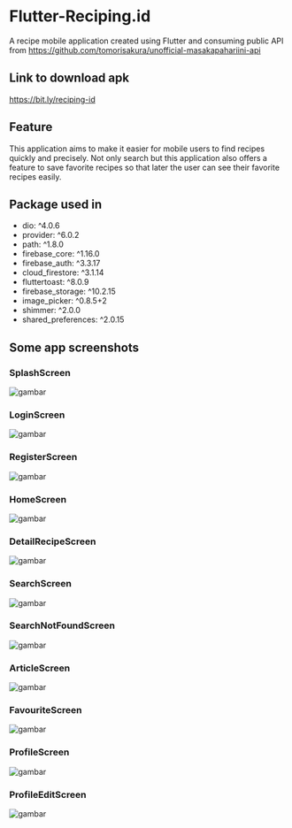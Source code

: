 # Flutter-Reciping.id

A recipe mobile application created using Flutter and consuming public API from https://github.com/tomorisakura/unofficial-masakapahariini-api

## Link to download apk

https://bit.ly/reciping-id

## Feature

This application aims to make it easier for mobile users to find recipes quickly and precisely. Not only search but this application also offers a feature to save favorite recipes so that later the user can see their favorite recipes easily.

## Package used in

- dio: ^4.0.6
- provider: ^6.0.2
- path: ^1.8.0
- firebase_core: ^1.16.0
- firebase_auth: ^3.3.17
- cloud_firestore: ^3.1.14
- fluttertoast: ^8.0.9
- firebase_storage: ^10.2.15
- image_picker: ^0.8.5+2
- shimmer: ^2.0.0
- shared_preferences: ^2.0.15

## Some app screenshots

### SplashScreen
![gambar](./screenshots/pict1.png)

### LoginScreen
![gambar](./screenshots/pict2.png)

### RegisterScreen
![gambar](./screenshots/pict3.png)

### HomeScreen
![gambar](./screenshots/pict4.png)

### DetailRecipeScreen
![gambar](./screenshots/pict5.png)

### SearchScreen
![gambar](./screenshots/pict6.png)

### SearchNotFoundScreen
![gambar](./screenshots/pict7.png)

### ArticleScreen
![gambar](./screenshots/pict8.png)

### FavouriteScreen
![gambar](./screenshots/pict9.png)

### ProfileScreen
![gambar](./screenshots/pict10.png)

### ProfileEditScreen
![gambar](./screenshots/pict8.png)